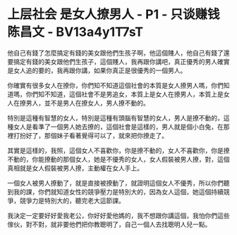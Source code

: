 # 上层社会 是女人撩男人 - P1 - 只谈赚钱陈昌文 - BV13a4y1T7sT

他自己有錢了怎麼搞定有錢的美女跟他們生孩子啊，他這個賤人，他自己有錢了還要搞定有錢的美女跟他們生孩子，這個賤人，我再跟你講吧，真正優秀的男人確實是女人追的要的，我再跟你講，如果你真正是很優秀的一個男人。

你確實有很多女人在撩你，你們知不知道這個社會的本質是女人撩男人嗎，你們知道嗎，你們知不知道，這個社會不是男追女，本質上是女人在撩男人，本質上是女人在撩男人，並不是男人在撩女人，男人撩不動的。

特別是這種有智慧的女人，特別是這種有頭腦有智慧的女人，男人是撩不動的，這種女人是看準了一個男人她去撩的，這個社會是這樣的，男人就是個小白兔，在那裡打扮好了，那個妹子看著覺得可以了，就來把你撩走了。

其實是這樣的，我照，這個女人不喜歡你，你是撩不動的，女人不喜歡你，你是撩不動的，你能撩動的那個女人，她是不優秀的女人，女人假裝被男人撩，對，這個真相就是女人假裝被男人撩，主動權在女人手上。

一個女人被男人撩動了，就是直接被撩動了，就證明這個女人不優秀，所以你們聽到我的課，你們就知道女性的競爭壓力是特別大的，因為女人這個，她這個持續競爭，競爭力是特別大的，聽完老大這節課。

我決定一定要好好愛我老公，你好好愛他媽的，我不想跟你講這個，我怕你們這些傢伙，對不對，就非要他們把你教聰明了，自己一個人去找聰明人兒一點。

